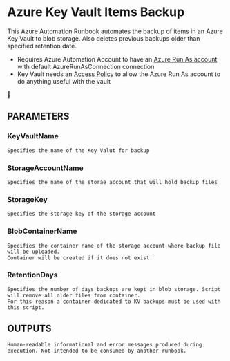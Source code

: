 # Azure Key Vault Items Backup
This Azure Automation Runbook automates the backup of items in an Azure Key Vault to blob storage. Also deletes previous backups older than specified retention date.

* Requires Azure Automation Account to have an [Azure Run As account](https://docs.microsoft.com/en-us/azure/automation/create-run-as-account) with default AzureRunAsConnection connection
* Key Vault needs an [Access Policy](https://docs.microsoft.com/en-us/azure/key-vault/general/assign-access-policy) to allow the Azure Run As account to do anything useful with the vault

:rocket:

## PARAMETERS
### KeyVaultName
    Specifies the name of the Key Valut for backup

### StorageAccountName
    Specifies the name of the storae account that will hold backup files

### StorageKey
	Specifies the storage key of the storage account

### BlobContainerName
	Specifies the container name of the storage account where backup file will be uploaded.
    Container will be created if it does not exist.

### RetentionDays
	Specifies the number of days backups are kept in blob storage. Script will remove all older files from container.
    For this reason a container dedicated to KV backups must be used with this script.

## OUTPUTS
	Human-readable informational and error messages produced during execution. Not intended to be consumed by another runbook.


